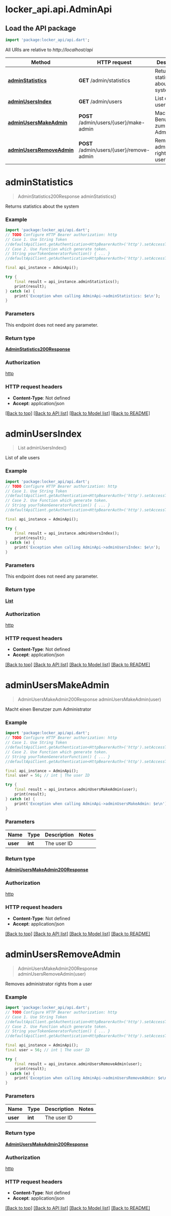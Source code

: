 # locker_api.api.AdminApi

## Load the API package
```dart
import 'package:locker_api/api.dart';
```

All URIs are relative to *http://localhost/api*

Method | HTTP request | Description
------------- | ------------- | -------------
[**adminStatistics**](AdminApi.md#adminstatistics) | **GET** /admin/statistics | Returns statistics about the system
[**adminUsersIndex**](AdminApi.md#adminusersindex) | **GET** /admin/users | List of alle users
[**adminUsersMakeAdmin**](AdminApi.md#adminusersmakeadmin) | **POST** /admin/users/{user}/make-admin | Macht einen Benutzer zum Administrator
[**adminUsersRemoveAdmin**](AdminApi.md#adminusersremoveadmin) | **POST** /admin/users/{user}/remove-admin | Removes administrator rights from a user


# **adminStatistics**
> AdminStatistics200Response adminStatistics()

Returns statistics about the system

### Example
```dart
import 'package:locker_api/api.dart';
// TODO Configure HTTP Bearer authorization: http
// Case 1. Use String Token
//defaultApiClient.getAuthentication<HttpBearerAuth>('http').setAccessToken('YOUR_ACCESS_TOKEN');
// Case 2. Use Function which generate token.
// String yourTokenGeneratorFunction() { ... }
//defaultApiClient.getAuthentication<HttpBearerAuth>('http').setAccessToken(yourTokenGeneratorFunction);

final api_instance = AdminApi();

try {
    final result = api_instance.adminStatistics();
    print(result);
} catch (e) {
    print('Exception when calling AdminApi->adminStatistics: $e\n');
}
```

### Parameters
This endpoint does not need any parameter.

### Return type

[**AdminStatistics200Response**](AdminStatistics200Response.md)

### Authorization

[http](../README.md#http)

### HTTP request headers

 - **Content-Type**: Not defined
 - **Accept**: application/json

[[Back to top]](#) [[Back to API list]](../README.md#documentation-for-api-endpoints) [[Back to Model list]](../README.md#documentation-for-models) [[Back to README]](../README.md)

# **adminUsersIndex**
> List<User> adminUsersIndex()

List of alle users

### Example
```dart
import 'package:locker_api/api.dart';
// TODO Configure HTTP Bearer authorization: http
// Case 1. Use String Token
//defaultApiClient.getAuthentication<HttpBearerAuth>('http').setAccessToken('YOUR_ACCESS_TOKEN');
// Case 2. Use Function which generate token.
// String yourTokenGeneratorFunction() { ... }
//defaultApiClient.getAuthentication<HttpBearerAuth>('http').setAccessToken(yourTokenGeneratorFunction);

final api_instance = AdminApi();

try {
    final result = api_instance.adminUsersIndex();
    print(result);
} catch (e) {
    print('Exception when calling AdminApi->adminUsersIndex: $e\n');
}
```

### Parameters
This endpoint does not need any parameter.

### Return type

[**List<User>**](User.md)

### Authorization

[http](../README.md#http)

### HTTP request headers

 - **Content-Type**: Not defined
 - **Accept**: application/json

[[Back to top]](#) [[Back to API list]](../README.md#documentation-for-api-endpoints) [[Back to Model list]](../README.md#documentation-for-models) [[Back to README]](../README.md)

# **adminUsersMakeAdmin**
> AdminUsersMakeAdmin200Response adminUsersMakeAdmin(user)

Macht einen Benutzer zum Administrator

### Example
```dart
import 'package:locker_api/api.dart';
// TODO Configure HTTP Bearer authorization: http
// Case 1. Use String Token
//defaultApiClient.getAuthentication<HttpBearerAuth>('http').setAccessToken('YOUR_ACCESS_TOKEN');
// Case 2. Use Function which generate token.
// String yourTokenGeneratorFunction() { ... }
//defaultApiClient.getAuthentication<HttpBearerAuth>('http').setAccessToken(yourTokenGeneratorFunction);

final api_instance = AdminApi();
final user = 56; // int | The user ID

try {
    final result = api_instance.adminUsersMakeAdmin(user);
    print(result);
} catch (e) {
    print('Exception when calling AdminApi->adminUsersMakeAdmin: $e\n');
}
```

### Parameters

Name | Type | Description  | Notes
------------- | ------------- | ------------- | -------------
 **user** | **int**| The user ID | 

### Return type

[**AdminUsersMakeAdmin200Response**](AdminUsersMakeAdmin200Response.md)

### Authorization

[http](../README.md#http)

### HTTP request headers

 - **Content-Type**: Not defined
 - **Accept**: application/json

[[Back to top]](#) [[Back to API list]](../README.md#documentation-for-api-endpoints) [[Back to Model list]](../README.md#documentation-for-models) [[Back to README]](../README.md)

# **adminUsersRemoveAdmin**
> AdminUsersMakeAdmin200Response adminUsersRemoveAdmin(user)

Removes administrator rights from a user

### Example
```dart
import 'package:locker_api/api.dart';
// TODO Configure HTTP Bearer authorization: http
// Case 1. Use String Token
//defaultApiClient.getAuthentication<HttpBearerAuth>('http').setAccessToken('YOUR_ACCESS_TOKEN');
// Case 2. Use Function which generate token.
// String yourTokenGeneratorFunction() { ... }
//defaultApiClient.getAuthentication<HttpBearerAuth>('http').setAccessToken(yourTokenGeneratorFunction);

final api_instance = AdminApi();
final user = 56; // int | The user ID

try {
    final result = api_instance.adminUsersRemoveAdmin(user);
    print(result);
} catch (e) {
    print('Exception when calling AdminApi->adminUsersRemoveAdmin: $e\n');
}
```

### Parameters

Name | Type | Description  | Notes
------------- | ------------- | ------------- | -------------
 **user** | **int**| The user ID | 

### Return type

[**AdminUsersMakeAdmin200Response**](AdminUsersMakeAdmin200Response.md)

### Authorization

[http](../README.md#http)

### HTTP request headers

 - **Content-Type**: Not defined
 - **Accept**: application/json

[[Back to top]](#) [[Back to API list]](../README.md#documentation-for-api-endpoints) [[Back to Model list]](../README.md#documentation-for-models) [[Back to README]](../README.md)

